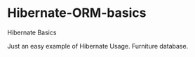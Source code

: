 # Hibernate-ORM-basics
Hibernate Basics


Just an easy example of Hibernate Usage.
Furniture database.
